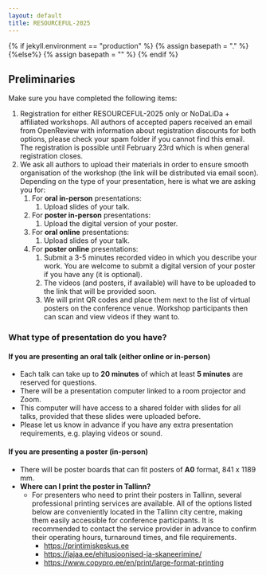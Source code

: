 ```yaml
---
layout: default
title: RESOURCEFUL-2025
---
```

{% if jekyll.environment  == "production" %}
        {% assign basepath = "." %}
        {%else%}
        {% assign basepath = "" %}
        {% endif %}


## Preliminaries

Make sure you have completed the following items:

1. Registration for either RESOURCEFUL-2025 only or NoDaLiDa + affiliated workshops. All authors of accepted papers received an email from OpenReview with information about registration discounts for both options, please check your spam folder if you cannot find this email. The registration is possible until February 23rd which is when general registration closes.
2. We ask all authors to upload their materials in order to ensure smooth organisation of the workshop (the link will be distributed via email soon). Depending on the type of your presentation, here is what we are asking you for:
   1. For **oral in-person** presentations:
      1. Upload slides of your talk.
   2. For **poster in-person** presentations:
      1. Upload the digital version of your poster.
   3. For **oral online** presentations:
      1. Upload slides of your talk.
   4. For **poster online** presentations:
      1. Submit a 3-5 minutes recorded video in which you describe your work. You are welcome to submit a digital version of your poster if you have any (it is optional).
      2. The videos (and posters, if available) will have to be uploaded to the link that will be provided soon.
      3. We will print QR codes and place them next to the list of virtual posters on the conference venue. Workshop participants then can scan and view videos if they want to.

### What type of presentation do you have?

#### If you are presenting an oral talk (either online or in-person)

  - Each talk can take up to **20 minutes** of which at least **5 minutes** are reserved for questions.
  - There will be a presentation computer linked to a room projector and Zoom.
  - This computer will have access to a shared folder with slides for all talks, provided that these slides were uploaded before.
  - Please let us know in advance if you have any extra presentation requirements, e.g. playing videos or sound. 

#### If you are presenting a poster (in-person)

  - There will be poster boards that can fit posters of **A0** format, 841 x 1189 mm.
  - __Where can I print the poster in Tallinn?__
    - For presenters who need to print their posters in Tallinn, several professional printing services are available. All of the options listed below are conveniently located in the Tallinn city centre, making them easily accessible for conference participants. It is recommended to contact the service provider in advance to confirm their operating hours, turnaround times, and file requirements.
      - https://printimiskeskus.ee
      - https://jajaa.ee/ehitusjoonised-ja-skaneerimine/
      - https://www.copypro.ee/en/print/large-format-printing



